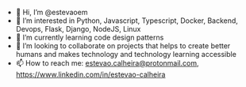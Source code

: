 - 👋 Hi, I’m @estevaoem
- 👀 I’m interested in Python, Javascript, Typescript, Docker, Backend, Devops, Flask, Django, NodeJS, Linux
- 🌱 I’m currently learning code design patterns
- 💞️ I’m looking to collaborate on projects that helps to create better humans and makes technology and technology learning accessible
- 📫 How to reach me: estevao.calheira@protonmail.com, https://www.linkedin.com/in/estevao-calheira

